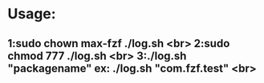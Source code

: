 Usage:
====
1:sudo chown max-fzf ./log.sh \<br>
2:sudo chmod 777 ./log.sh     \<br>
3:./log.sh "packagename"  ex: ./log.sh "com.fzf.test"  \<br>
----


